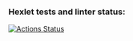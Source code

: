 ### Hexlet tests and linter status:
[![Actions Status](https://github.com/DomnitskiyOleg/frontend-project-12/actions/workflows/hexlet-check.yml/badge.svg)](https://github.com/DomnitskiyOleg/frontend-project-12/actions)